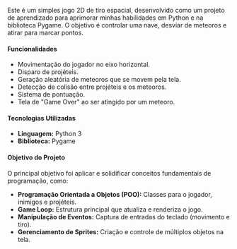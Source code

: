 Este é um simples jogo 2D de tiro espacial, desenvolvido como um projeto de aprendizado para aprimorar minhas habilidades em Python e na biblioteca Pygame. O objetivo é controlar uma nave, desviar de meteoros e atirar para marcar pontos.

#### **Funcionalidades**
*   Movimentação do jogador no eixo horizontal.
*   Disparo de projéteis.
*   Geração aleatória de meteoros que se movem pela tela.
*   Detecção de colisão entre projéteis e os meteoros.
*   Sistema de pontuação.
*   Tela de "Game Over" ao ser atingido por um meteoro.

#### **Tecnologias Utilizadas**
*   **Linguagem:** Python 3
*   **Biblioteca:** Pygame

#### **Objetivo do Projeto**
O principal objetivo foi aplicar e solidificar conceitos fundamentais de programação, como:
*   **Programação Orientada a Objetos (POO):** Classes para o jogador, inimigos e projéteis.
*   **Game Loop:** Estrutura principal que atualiza e renderiza o jogo.
*   **Manipulação de Eventos:** Captura de entradas do teclado (movimento e tiro).
*   **Gerenciamento de Sprites:** Criação e controle de múltiplos objetos na tela.
